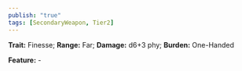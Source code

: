 ```yaml
---
publish: "true"
tags: [SecondaryWeapon, Tier2]
---
```

**Trait:** Finesse; **Range:** Far; **Damage:** d6+3 phy; **Burden:** One-Handed

**Feature:** -
